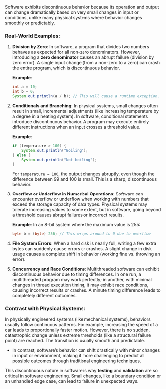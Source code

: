 Software exhibits discontinuous behavior because its operation and output can change dramatically based on very small changes in input or conditions, unlike many physical systems where behavior changes smoothly or predictably.

### Real-World Examples:

1. **Division by Zero**:
   In software, a program that divides two numbers behaves as expected for all non-zero denominators. However, introducing a **zero denominator** causes an abrupt failure (division by zero error). A single input change (from a non-zero to a zero) can crash the entire program, which is discontinuous behavior.
   
   **Example**: 
   ```java
   int a = 10;
   int b = 0;
   System.out.println(a / b); // This will cause a runtime exception.
   ```

2. **Conditionals and Branching**:
   In physical systems, small changes often result in small, incremental adjustments (like increasing temperature by a degree in a heating system). In software, conditional statements introduce discontinuous behavior. A program may execute entirely different instructions when an input crosses a threshold value.
   
   **Example**: 
   ```java
   if (temperature > 100) {
       System.out.println("Boiling");
   } else {
       System.out.println("Not boiling");
   }
   ```
   For `temperature = 100`, the output changes abruptly, even though the difference between 99 and 100 is small. This is a sharp, discontinuous behavior.

3. **Overflow or Underflow in Numerical Operations**:
   Software can encounter overflow or underflow when working with numbers that exceed the storage capacity of data types. Physical systems may tolerate increasing values to some extent, but in software, going beyond a threshold causes abrupt failures or incorrect results.
   
   **Example**: In an 8-bit system where the maximum value is 255:
   ```java
   byte b = (byte) 256; // This wraps around to 0 due to overflow
   ```

4. **File System Errors**:
   When a hard disk is nearly full, writing a few extra bytes can suddenly cause errors or crashes. A slight change in disk usage causes a complete shift in behavior (working fine vs. throwing an error).

5. **Concurrency and Race Conditions**:
   Multithreaded software can exhibit discontinuous behavior due to timing differences. In one run, a multithreaded program may work perfectly; in another, with minimal changes in thread execution timing, it may exhibit race conditions, causing incorrect results or crashes. A minute timing difference leads to completely different outcomes.

### Contrast with Physical Systems:
In physically engineered systems (like mechanical systems), behaviors usually follow continuous patterns. For example, increasing the speed of a car leads to proportionally faster motion. However, there is no sudden, catastrophic change unless extreme thresholds (like a structural failure point) are reached. The transition is usually smooth and predictable.

- In contrast, software’s behavior can shift drastically with minor changes in input or environment, making it more challenging to predict all possible outcomes through traditional engineering techniques.

This discontinuous nature in software is why **testing** and **validation** are so critical in software engineering. Small changes, like a boundary condition or an unhandled edge case, can lead to failure in unexpected ways.
